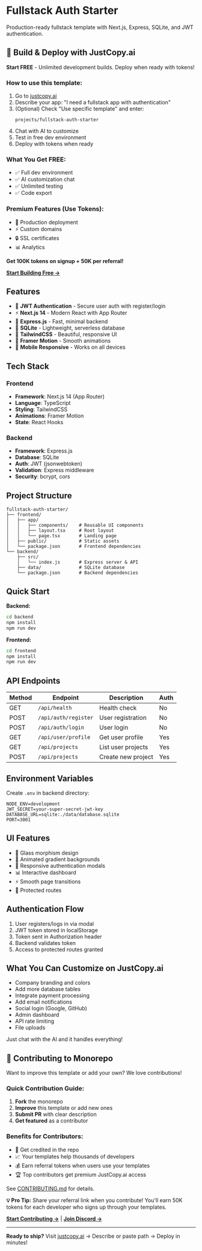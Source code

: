 # Fullstack Auth Starter

Production-ready fullstack template with Next.js, Express, SQLite, and JWT authentication.

## 🚀 Build & Deploy with JustCopy.ai

**Start FREE** - Unlimited development builds. Deploy when ready with tokens!

### How to use this template:

1. Go to [justcopy.ai](https://justcopy.ai)
2. Describe your app: "I need a fullstack app with authentication"
3. (Optional) Check "Use specific template" and enter:
   ```
   projects/fullstack-auth-starter
   ```
4. Chat with AI to customize
5. Test in free dev environment
6. Deploy with tokens when ready

### What You Get FREE:
- ✅ Full dev environment
- ✅ AI customization chat
- ✅ Unlimited testing
- ✅ Code export

### Premium Features (Use Tokens):
- 🚀 Production deployment
- ⚡ Custom domains
- 🔒 SSL certificates
- 📊 Analytics

**Get 100K tokens on signup + 50K per referral!**

**[Start Building Free →](https://justcopy.ai)**

## Features

- 🔐 **JWT Authentication** - Secure user auth with register/login
- ⚡ **Next.js 14** - Modern React with App Router
- 🚀 **Express.js** - Fast, minimal backend
- 💾 **SQLite** - Lightweight, serverless database
- 🎨 **TailwindCSS** - Beautiful, responsive UI
- 🌊 **Framer Motion** - Smooth animations
- 📱 **Mobile Responsive** - Works on all devices

## Tech Stack

### Frontend
- **Framework**: Next.js 14 (App Router)
- **Language**: TypeScript
- **Styling**: TailwindCSS
- **Animations**: Framer Motion
- **State**: React Hooks

### Backend
- **Framework**: Express.js
- **Database**: SQLite
- **Auth**: JWT (jsonwebtoken)
- **Validation**: Express middleware
- **Security**: bcrypt, cors

## Project Structure

```
fullstack-auth-starter/
├── frontend/
│   ├── app/
│   │   ├── components/    # Reusable UI components
│   │   ├── layout.tsx     # Root layout
│   │   └── page.tsx       # Landing page
│   ├── public/            # Static assets
│   └── package.json       # Frontend dependencies
└── backend/
    ├── src/
    │   └── index.js       # Express server & API
    ├── data/              # SQLite database
    └── package.json       # Backend dependencies
```

## Quick Start

**Backend:**
```bash
cd backend
npm install
npm run dev
```

**Frontend:**
```bash
cd frontend  
npm install
npm run dev
```

## API Endpoints

| Method | Endpoint | Description | Auth |
|--------|----------|-------------|------|
| GET | `/api/health` | Health check | No |
| POST | `/api/auth/register` | User registration | No |
| POST | `/api/auth/login` | User login | No |
| GET | `/api/user/profile` | Get user profile | Yes |
| GET | `/api/projects` | List user projects | Yes |
| POST | `/api/projects` | Create new project | Yes |

## Environment Variables

Create `.env` in backend directory:

```env
NODE_ENV=development
JWT_SECRET=your-super-secret-jwt-key
DATABASE_URL=sqlite:./data/database.sqlite
PORT=3001
```

## UI Features

- 🎨 Glass morphism design
- 🌈 Animated gradient backgrounds
- 📱 Responsive authentication modals
- 📊 Interactive dashboard
- ⚡ Smooth page transitions
- 🔐 Protected routes

## Authentication Flow

1. User registers/logs in via modal
2. JWT token stored in localStorage
3. Token sent in Authorization header
4. Backend validates token
5. Access to protected routes granted

## What You Can Customize on JustCopy.ai

- Company branding and colors
- Add more database tables
- Integrate payment processing
- Add email notifications
- Social login (Google, GitHub)
- Admin dashboard
- API rate limiting
- File uploads

Just chat with the AI and it handles everything!

## 🤝 Contributing to Monorepo

Want to improve this template or add your own? We love contributions!

### Quick Contribution Guide:
1. **Fork** the monorepo
2. **Improve** this template or add new ones
3. **Submit PR** with clear description
4. **Get featured** as a contributor

### Benefits for Contributors:
- 🌟 Get credited in the repo
- 📈 Your templates help thousands of developers
- 💰 Earn referral tokens when users use your templates
- 🏆 Top contributors get premium JustCopy.ai access

See [CONTRIBUTING.md](../../CONTRIBUTING.md) for details.

**💡 Pro Tip:** Share your referral link when you contribute! You'll earn 50K tokens for each developer who signs up through your templates.

**[Start Contributing →](https://github.com/justcopyai/monorepo)** | **[Join Discord →](https://discord.gg/4yRrqHqG6W)**

---

**Ready to ship?** Visit [justcopy.ai](https://justcopy.ai) → Describe or paste path → Deploy in minutes!